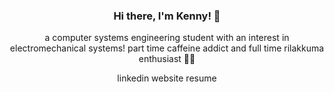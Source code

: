 <h3 align="center">Hi there, I'm Kenny! 👋</h3>
<p align="center">a computer systems engineering student with an interest in electromechanical systems! part time caffeine addict and full time rilakkuma enthusiast 🐻🙄</p>
<p align="center">linkedin website resume</p>

<!--
**kennyddeng/kennyddeng** is a ✨ _special_ ✨ repository because its `README.md` (this file) appears on your GitHub profile.

Here are some ideas to get you started:

- 🔭 I’m currently working on ...
- 🌱 I’m currently learning ...
- 👯 I’m looking to collaborate on ...
- 🤔 I’m looking for help with ...
- 💬 Ask me about ...
- 📫 How to reach me: ...
- 😄 Pronouns: ...
- ⚡ Fun fact: ...
-->
